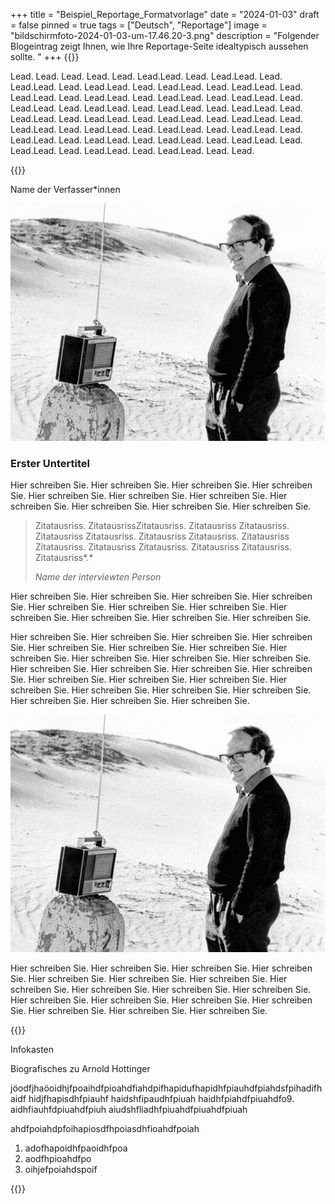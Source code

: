 +++
title = "Beispiel_Reportage_Formatvorlage"
date = "2024-01-03"
draft = false
pinned = true
tags = ["Deutsch", "Reportage"]
image = "bildschirmfoto-2024-01-03-um-17.46.20-3.png"
description = "Folgender Blogeintrag zeigt Ihnen, wie Ihre Reportage-Seite idealtypisch aussehen sollte. "
+++
{{<lead>}}

Lead. Lead. Lead. Lead. Lead. Lead.Lead. Lead. Lead.Lead. Lead. Lead.Lead. Lead. Lead.Lead. Lead. Lead.Lead. Lead. Lead.Lead. Lead. Lead.Lead. Lead. Lead.Lead. Lead. Lead.Lead. Lead. Lead.Lead. Lead. Lead.Lead. Lead. Lead.Lead. Lead. Lead.Lead. Lead. Lead.Lead. Lead. Lead.Lead. Lead. Lead.Lead. Lead. Lead.Lead. Lead. Lead.Lead. Lead. Lead.Lead. Lead. Lead.Lead. Lead. Lead.Lead. Lead. Lead.Lead. Lead. Lead.Lead. Lead. Lead.Lead. Lead. Lead.Lead. Lead. Lead.Lead. Lead. Lead.Lead. Lead. Lead.Lead. Lead. Lead.Lead. Lead. Lead.

{{</lead>}}

Name der Verfasser*innen 

![Journalismus-Legende Arnold Hottinger in der Tafilalet-Wüste bei Erfoud  in Marokko (verfügbar unter <www.nzz.ch> Stand 1.2.2016)](bildschirmfoto-2024-01-03-um-17.46.20-3.png "Journalismus-Legende Arnold Hottinger")

### **Erster Untertitel**

Hier schreiben Sie. Hier schreiben Sie. Hier schreiben Sie. Hier schreiben Sie. Hier schreiben Sie. Hier schreiben Sie. Hier schreiben Sie. Hier schreiben Sie. Hier schreiben Sie. Hier schreiben Sie. Hier schreiben Sie. 

> Zitatausriss. ZitatausrissZitatausriss. Zitatausriss Zitatausriss. Zitatausriss Zitatausriss. Zitatausriss Zitatausriss. Zitatausriss Zitatausriss. Zitatausriss Zitatausriss. Zitatausriss Zitatausriss. Zitatausriss*.* 
>
> *Name der interviewten Person*

Hier schreiben Sie. Hier schreiben Sie. Hier schreiben Sie. Hier schreiben Sie. Hier schreiben Sie. Hier schreiben Sie. Hier schreiben Sie. Hier schreiben Sie. Hier schreiben Sie. Hier schreiben Sie. Hier schreiben Sie. 

Hier schreiben Sie. Hier schreiben Sie. Hier schreiben Sie. Hier schreiben Sie. Hier schreiben Sie. Hier schreiben Sie. Hier schreiben Sie. Hier schreiben Sie. Hier schreiben Sie. Hier schreiben Sie. Hier schreiben Sie. Hier schreiben Sie. Hier schreiben Sie. Hier schreiben Sie. Hier schreiben Sie. Hier schreiben Sie. Hier schreiben Sie. Hier schreiben Sie. Hier schreiben Sie. Hier schreiben Sie. Hier schreiben Sie. Hier schreiben Sie. Hier schreiben Sie. Hier schreiben Sie. Hier schreiben Sie. 

![Journalismus-Legende Arnold Hottinger in der Tafilalet-Wüste bei Erfoud  in Marokko (verfügbar unter <www.nzz.ch> Stand 1.2.2016)](bildschirmfoto-2024-01-03-um-17.46.20-3.png "Journalismus-Legende Arnold Hottinger")

Hier schreiben Sie. Hier schreiben Sie. Hier schreiben Sie. Hier schreiben Sie. Hier schreiben Sie. Hier schreiben Sie. Hier schreiben Sie. Hier schreiben Sie. Hier schreiben Sie. Hier schreiben Sie. Hier schreiben Sie. Hier schreiben Sie. Hier schreiben Sie. Hier schreiben Sie. Hier schreiben Sie. Hier schreiben Sie. Hier schreiben Sie. Hier schreiben Sie.

{{<box>}}

Infokasten

Biografisches zu Arnold Hottinger

jöodfjhaöoidhjfpoaihdfpioahdfiahdpifhapidufhapidhfpiauhdfpiahdsfpihadifhaidf hidjfhapisdhfpiauhf haidshfipaudhfpiuah haidhfpiahdfpiuahdfo9. aidhfiauhfdpiuahdfpiuh aiudshfliadhfpiuahdfpiuahdfpiuah

ahdfpoiahdpfoihapiosdfhpoiasdhfioahdfpoiah

1. adofhapoidhfpaoidhfpoa
2. aodfhpioahdfpo
3. oihjefpoiahdspoif

{{</box>}}
